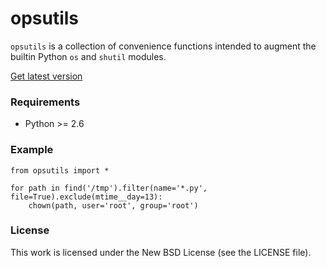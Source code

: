 opsutils
========

`opsutils` is a collection of convenience functions intended to augment the
builtin Python `os` and `shutil` modules.

[Get latest version](http://github.com/opsdojo/opsutils/raw/master/opsutils.py)

### Requirements

 * Python >= 2.6

### Example

    from opsutils import *

    for path in find('/tmp').filter(name='*.py', file=True).exclude(mtime__day=13):
        chown(path, user='root', group='root')

### License

This work is licensed under the New BSD License (see the LICENSE file).
